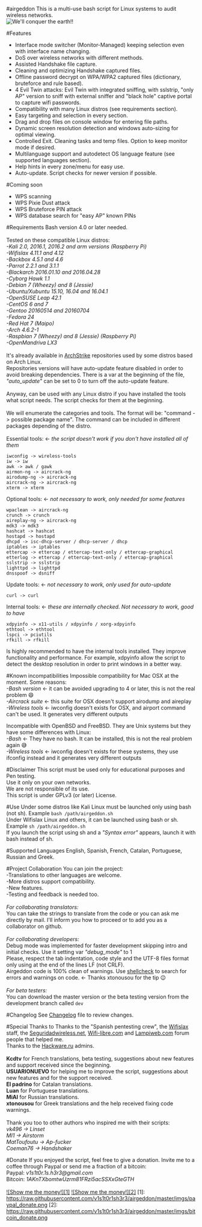 #airgeddon
This is a multi-use bash script for Linux systems to audit wireless networks.<br/>
<img src="https://raw.githubusercontent.com/v1s1t0r1sh3r3/airgeddon/master/imgs/airgeddon_banner.png" title="We'll conquer the earth!!"/>

#Features
- Interface mode switcher (Monitor-Managed) keeping selection even with interface name changing.<br/>
- DoS over wireless networks with different methods.<br/>
- Assisted Handshake file capture.<br/>
- Cleaning and optimizing Handshake captured files.<br/>
- Offline password decrypt on WPA/WPA2 captured files (dictionary, bruteforce and rule based).<br/>
- 4 Evil Twin attacks: Evil Twin with integrated sniffing, with sslstrip, "only AP" version to sniff with external sniffer and "black hole" captive portal to capture wifi passwords.<br/>
- Compatibility with many Linux distros (see requirements section).<br/>
- Easy targeting and selection in every section.<br/>
- Drag and drop files on console window for entering file paths.<br/>
- Dynamic screen resolution detection and windows auto-sizing for optimal viewing.<br/>
- Controlled Exit. Cleaning tasks and temp files. Option to keep monitor mode if desired.<br/>
- Multilanguage support and autodetect OS language feature (see supported languages section).<br/>
- Help hints in every zone/menu for easy use.<br/>
- Auto-update. Script checks for newer version if possible.

#Coming soon
- WPS scanning
- WPS Pixie Dust attack
- WPS Bruteforce PIN attack
- WPS database search for "easy AP" known PINs

#Requirements
Bash version 4.0 or later needed.<br/>
<br/>
Tested on these compatible Linux distros:<br/>
*-Kali 2.0, 2016.1, 2016.2 and arm versions (Raspberry Pi)*<br/>
*-Wifislax 4.11.1 and 4.12*<br/>
*-Backbox 4.5.1 and 4.6*<br/>
*-Parrot 2.2.1 and 3.1.1*<br/>
*-Blackarch 2016.01.10 and 2016.04.28*<br/>
*-Cyborg Hawk 1.1*<br/>
*-Debian 7 (Wheezy) and 8 (Jessie)*<br/>
*-Ubuntu/Xubuntu 15.10, 16.04 and 16.04.1*<br/>
*-OpenSUSE Leap 42.1*<br/>
*-CentOS 6 and 7*<br/>
*-Gentoo 20160514 and 20160704*<br/>
*-Fedora 24*<br/>
*-Red Hat 7 (Maipo)*<br/>
*-Arch 4.6.2-1*<br/>
*-Raspbian 7 (Wheezy) and 8 (Jessie) (Raspberry Pi)*<br/>
*-OpenMandriva LX3*<br/>
<br/>
It's already available in <a href="https://archstrike.org/wiki">ArchStrike</a> repositories used by some distros based on Arch Linux.<br/>
Repositories versions will have auto-update feature disabled in order to avoid breaking dependencies. There is a var at the beginning of the file, *"auto_update"* can be set to 0 to turn off the auto-update feature.<br/>
<br/>
Anyway, can be used with any Linux distro if you have installed the tools what script needs. The script checks for them at the beginning.<br/>
<br/>
We will enumerate the categories and tools. The format will be: "command -> possible package name". The command can be included in different packages depending of the distro.<br/>
<br/>
Essential tools: <- *the script doesn't work if you don't have installed all of them*
```
iwconfig -> wireless-tools
iw -> iw
awk -> awk / gawk
airmon-ng -> aircrack-ng
airodump-ng -> aircrack-ng
aircrack-ng -> aircrack-ng
xterm -> xterm
```
Optional tools: <- *not necessary to work, only needed for some features*
```
wpaclean -> aircrack-ng
crunch -> crunch
aireplay-ng -> aircrack-ng
mdk3 -> mdk3
hashcat -> hashcat
hostapd -> hostapd
dhcpd -> isc-dhcp-server / dhcp-server / dhcp
iptables -> iptables
ettercap -> ettercap / ettercap-text-only / ettercap-graphical
etterlog -> ettercap / ettercap-text-only / ettercap-graphical
sslstrip -> sslstrip
lighttpd -> lighttpd
dnsspoof -> dsniff
```
Update tools: <- *not necessary to work, only used for auto-update*<br/>
```
curl -> curl
```
Internal tools: <- *these are internally checked. Not necessary to work, good to have*<br/>
```
xdpyinfo -> x11-utils / xdpyinfo / xorg-xdpyinfo
ethtool -> ethtool
lspci -> pciutils
rfkill -> rfkill
```
Is highly recommended to have the internal tools installed. They improve functionality and performance. For example, xdpyinfo allow the script to detect the desktop resolution in order to print windows in a better way.

#Known incompatibilities
Impossible compatibility for Mac OSX at the moment. Some reasons:<br/>
*-Bash version* <- it can be avoided upgrading to 4 or later, this is not the real problem :smile:<br/>
*-Aircrack suite* <- this suite for OSX doesn't support airodump and aireplay<br/>
*-Wireless tools* <- iwconfig doesn't exists for OSX, and airport command can't be used. It generates very different outputs<br/>

Incompatible with OpenBSD and FreeBSD. They are Unix systems but they have some differences with Linux:<br/>
*-Bash* <- They have no bash. It can be installed, this is not the real problem again :sweat_smile:<br/>
*-Wireless tools* <- iwconfig doesn't exists for these systems, they use ifconfig instead and it generates very different outputs

#Disclaimer
This script must be used only for educational purposes and Pen testing.<br/>
Use it only on your own networks.<br/>
We are not responsible of its use.<br/>
This script is under GPLv3 (or later) License.

#Use
Under some distros like Kali Linux must be launched only using bash (not sh). Example `bash /path/airgeddon.sh`<br/>
Under Wifislax Linux and others, it can be launched using bash or sh. Example `sh /path/airgeddon.sh`<br/>
If you launch the script using sh and a *"Syntax error"* appears, launch it with bash instead of sh.<br/>

#Supported Languages
English, Spanish, French, Catalan, Portuguese, Russian and Greek.

#Project Collaboration
You can join the project:<br/>
-Translations to other languages are welcome.<br/>
-More distros support compatibility.<br/>
-New features.<br/>
-Testing and feedback is needed too.<br/>
<br/>
*For collaborating translators:*<br/>
You can take the strings to translate from the code or you can ask me directly by mail. I'll inform you how to proceed or to add you as a collaborator on github.<br/>
<br/>
*For collaborating developers:*<br/>
Debug mode was implemented for faster development skipping intro and initial checks. Use it setting var *"debug_mode"* to 1<br/>
Please, respect the tab indentation, code style and the UTF-8 files format only using at the end of the lines LF (not CRLF).<br/>
Airgeddon code is 100% clean of warnings. Use <a href="https://github.com/koalaman/shellcheck">shellcheck</a> to search for errors and warnings on code. <- Thanks xtonousou for the tip :wink:<br/>
<br/>
*For beta testers:*<br/>
You can download the master version or the beta testing version from the development branch called `dev`

#Changelog
See [Changelog](changelog.txt) file to review changes.

#Special Thanks to
Thanks to the "Spanish pentesting crew", the <a href="http://www.wifislax.com/">Wifislax</a> staff, the <a href="http://foro.seguridadwireless.net">Seguridadwireless.net</a>, <a href="https://www.wifi-libre.com">Wifi-libre.com</a> and <a href="http://lampiweb.com/foro/">Lampiweb.com</a> forum people that helped me.<br/>
Thanks to the <a href="https://hackware.ru">Hackware.ru</a> admins.<br/>
<br/>
**Kcdtv** for French translations, beta testing, suggestions about new features and support received since the beginning.<br/>
**USUARIONUEVO** for helping me to improve the script, suggestions about new features and for the support received.<br/>
**El padrino** for Catalan translations.<br/>
**Luan** for Portuguese translations.<br/>
**MiAl** for Russian translations.<br/>
**xtonousou** for Greek translations and the help received fixing code warnings.<br/>
<br/>
Thank you too to other authors who inspired me with their scripts:<br/>
*vk496 -> Linset*<br/>
*MI1 -> Airstorm*<br/>
*MatToufoutu -> Ap-fucker*<br/>
*Coeman76 -> Handshaker*

#Donate
If you enjoyed the script, feel free to give a donation. Invite me to a coffee through Paypal or send me a fraction of a bitcoin:<br/>
Paypal: *v1s1t0r.1s.h3r3&#64;gmail.com*<br/>
Bitcoin: *1AKnTXbomtwUzrm81FRzi5acSSXxGteGTH*<br/>
<br/>
<a href="https://www.paypal.com/cgi-bin/webscr?cmd=_s-xclick&hosted_button_id=7ELM486P7XKKG" title="Show me the money!">![Show me the money!][1]</a>&nbsp;<a href="https://blockchain.info/address/1AKnTXbomtwUzrm81FRzi5acSSXxGteGTH" title="Show me the money!">![Show me the money!][2]</a>
[1]: https://raw.githubusercontent.com/v1s1t0r1sh3r3/airgeddon/master/imgs/paypal_donate.png
[2]: https://raw.githubusercontent.com/v1s1t0r1sh3r3/airgeddon/master/imgs/bitcoin_donate.png
